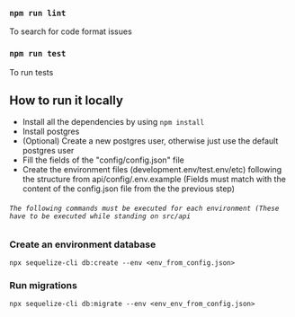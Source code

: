 
### `npm run lint`

To search for code format issues

### `npm run test`

To run tests

## How to run it locally

- Install all the dependencies by using `npm install`
- Install postgres
- (Optional) Create a new postgres user, otherwise just use the default postgres user
- Fill the fields of the "config/config.json" file
- Create the environment files (development.env/test.env/etc) following the structure from api/config/.env.example (Fields must match with the content of the config.json file from the the previous step)

###### `The following commands must be executed for each environment (These have to be executed while standing on src/api`

### Create an environment database

```
npx sequelize-cli db:create --env <env_from_config.json>
```

### Run migrations

```
npx sequelize-cli db:migrate --env <env_env_from_config.json>
```
